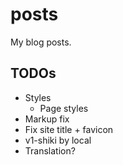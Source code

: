# posts

My blog posts.

## TODOs

- Styles
  - Page styles
- Markup fix
- Fix site title + favicon
- v1-shiki by local
- Translation?
